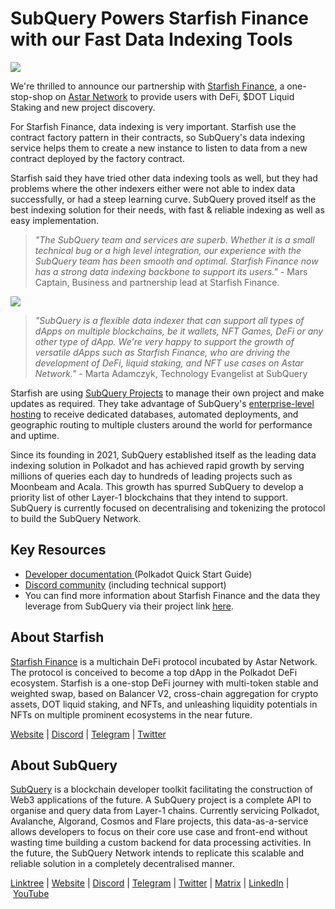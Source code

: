 # SubQuery Powers Starfish Finance with our Fast Data Indexing Tools

![](https://miro.medium.com/max/700/0*K_BjagaORkiU8l9s)

We're thrilled to announce our partnership with [Starfish Finance](https://starfish.finance/), a one-stop-shop on [Astar Network](https://astar.network/) to provide users with DeFi, $DOT Liquid Staking and new project discovery.

For Starfish Finance, data indexing is very important. Starfish use the contract factory pattern in their contracts, so SubQuery's data indexing service helps them to create a new instance to listen to data from a new contract deployed by the factory contract.

Starfish said they have tried other data indexing tools as well, but they had problems where the other indexers either were not able to index data successfully, or had a steep learning curve. SubQuery proved itself as the best indexing solution for their needs, with fast & reliable indexing as well as easy implementation.

> _"The SubQuery team and services are superb. Whether it is a small technical bug or a high level integration, our experience with the SubQuery team has been smooth and optimal. Starfish Finance now has a strong data indexing backbone to support its users."_ - Mars Captain, Business and partnership lead at Starfish Finance.

![](https://miro.medium.com/max/700/0*-BkyJVNTG1oCLsyZ)

> _"SubQuery is a flexible data indexer that can support all types of dApps on multiple blockchains, be it wallets, NFT Games, DeFi or any other type of dApp. We're very happy to support the growth of versatile dApps such as Starfish Finance, who are driving the development of DeFi, liquid staking, and NFT use cases on Astar Network."_ - Marta Adamczyk, Technology Evangelist at SubQuery

Starfish are using [SubQuery Projects](https://managedservice.subquery.network/) to manage their own project and make updates as required. They take advantage of SubQuery's [enterprise-level hosting](../blogs/20211228-enterprise-hosted.md) to receive dedicated databases, automated deployments, and geographic routing to multiple clusters around the world for performance and uptime.

Since its founding in 2021, SubQuery established itself as the leading data indexing solution in Polkadot and has achieved rapid growth by serving millions of queries each day to hundreds of leading projects such as Moonbeam and Acala. This growth has spurred SubQuery to develop a priority list of other Layer-1 blockchains that they intend to support. SubQuery is currently focused on decentralising and tokenizing the protocol to build the SubQuery Network.

## Key Resources

- [Developer documentation ](https://academy.subquery.network/quickstart/quickstart_chains/polkadot.html)(Polkadot Quick Start Guide)
- [Discord community](https://discord.com/invite/subquery) (including technical support)
- You can find more information about Starfish Finance and the data they leverage from SubQuery via their project link [here](https://explorer.subquery.network/subquery/Starfish-Finance/starfish-finance-farm).

## About Starfish

[Starfish Finance](https://starfish.finance/) is a multichain DeFi protocol incubated by Astar Network. The protocol is conceived to become a top dApp in the Polkadot DeFi ecosystem. Starfish is a one-stop DeFi journey with multi-token stable and weighted swap, based on Balancer V2, cross-chain aggregation for crypto assets, DOT liquid staking, and NFTs, and unleashing liquidity potentials in NFTs on multiple prominent ecosystems in the near future.

[Website](https://starfish.finance/) | [Discord](https://discord.com/invite/SxBNRR3EwM) | [Telegram](https://t.me/starfishfinanceofficial) | [Twitter](https://twitter.com/Starfish_Fi)

## About SubQuery

[SubQuery](https://subquery.network/) is a blockchain developer toolkit facilitating the construction of Web3 applications of the future. A SubQuery project is a complete API to organise and query data from Layer-1 chains. Currently servicing Polkadot, Avalanche, Algorand, Cosmos and Flare projects, this data-as-a-service allows developers to focus on their core use case and front-end without wasting time building a custom backend for data processing activities. In the future, the SubQuery Network intends to replicate this scalable and reliable solution in a completely decentralised manner.

​​[Linktree](https://linktr.ee/subquerynetwork) | [Website](https://subquery.network/) | [Discord](https://discord.com/invite/subquery) | [Telegram](https://t.me/subquerynetwork) | [Twitter](https://twitter.com/subquerynetwork) | [Matrix](https://matrix.to/#/#subquery:matrix.org) | [LinkedIn](https://www.linkedin.com/company/subquery) | [YouTube](https://www.youtube.com/c/SubQueryNetwork)
